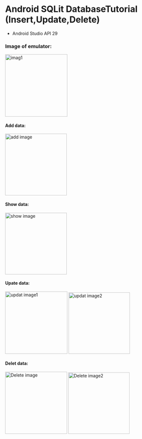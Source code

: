 # Android SQLit DatabaseTutorial (Insert,Update,Delete) 
- Android Studio API 29

### Image of emulator:

<img width="201" alt="imag1" src="https://user-images.githubusercontent.com/67427643/92285473-0d00f000-ef0d-11ea-8f0c-3c36f48bf1c4.png">

####  Add data:
<img width="199" alt="add image" src="https://user-images.githubusercontent.com/67427643/92288683-615c9d80-ef16-11ea-9256-0f3aa2d11d80.png">

#### Show data:
<img width="199" alt="show image" src="https://user-images.githubusercontent.com/67427643/92288731-97018680-ef16-11ea-91ce-bb33b08ea9e3.png">

#### Upate data:
<img width="201" alt="updat image1" src="https://user-images.githubusercontent.com/67427643/92288742-a97bc000-ef16-11ea-8c11-02f60087ac81.png">
<img width="198" alt="updat image2" src="https://user-images.githubusercontent.com/67427643/92288746-aaaced00-ef16-11ea-977d-09fbdae614c1.png">

#### Delet data:
<img width="200" alt="Delete image" src="https://user-images.githubusercontent.com/67427643/92288779-ce703300-ef16-11ea-8ce7-31c15caaa386.png">
<img width="198" alt="Delete image2" src="https://user-images.githubusercontent.com/67427643/92288852-21e28100-ef17-11ea-9f42-30a55a052f28.png">




